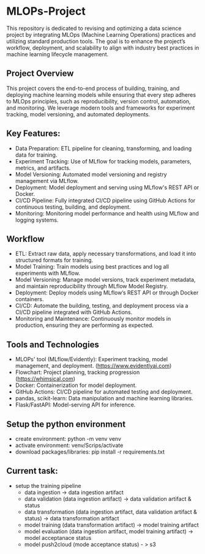 # MLOPs-Project

This repository is dedicated to revising and optimizing a data science project by integrating MLOps (Machine Learning Operations) practices and utilizing standard production tools. The goal is to enhance the project’s workflow, deployment, and scalability to align with industry best practices in machine learning lifecycle management.

## Project Overview

This project covers the end-to-end process of building, training, and deploying machine learning models while ensuring that every step adheres to MLOps principles, such as reproducibility, version control, automation, and monitoring. We leverage modern tools and frameworks for experiment tracking, model versioning, and automated deployments.

## Key Features:

- Data Preparation: ETL pipeline for cleaning, transforming, and loading data for training.
- Experiment Tracking: Use of MLflow for tracking models, parameters, metrics, and artifacts.
- Model Versioning: Automated model versioning and registry management via MLflow.
- Deployment: Model deployment and serving using MLflow's REST API or Docker.
- CI/CD Pipeline: Fully integrated CI/CD pipeline using GitHub Actions for continuous testing, building, and deployment.
- Monitoring: Monitoring model performance and health using MLflow and logging systems.

## Workflow

- ETL: Extract raw data, apply necessary transformations, and load it into structured formats for training.
- Model Training: Train models using best practices and log all experiments with MLflow.
- Model Versioning: Manage model versions, track experiment metadata, and maintain reproducibility through MLflow Model Registry.
- Deployment: Deploy models using MLflow’s REST API or through Docker containers.
- CI/CD: Automate the building, testing, and deployment process via a CI/CD pipeline integrated with GitHub Actions.
- Monitoring and Maintenance: Continuously monitor models in production, ensuring they are performing as expected.

## Tools and Technologies

- MLOPs' tool (MLflow/Evidently): Experiment tracking, model management, and deployment. (https://www.evidentlyai.com)
- Flowchart: Project planning, tracking progression (https://whimsical.com)
- Docker: Containerization for model deployment.
- GitHub Actions: CI/CD pipeline for automated testing and deployment.
- pandas, scikit-learn: Data manipulation and machine learning libraries.
- Flask/FastAPI: Model-serving API for inference.

## Setup the python environment

- create environment: python -m venv venv
- activate environment: venv/Scrips/activate
- download packages/libraries: pip install -r requirements.txt

## Current task:

- setup the training pipeline
  - data ingestion -> data ingestion artifact
  - data validation (data ingestion artifact) -> data validation artifact & status
  - data transformation (data ingestion artifact, data validation artifact & status) -> data transformation artifact
  - model training (data transformation artifact) -> model training artifact
  - model evaluation (data ingestion artifact, model training artifact) -> model acceptanace status
  - model push2cloud (mode acceptance status) - > s3
